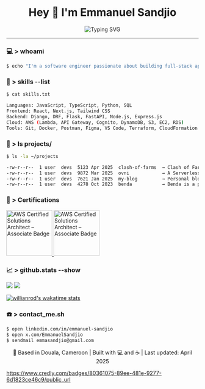 <!-- TITLE -->
<h1 align="center">Hey 👋 I'm Emmanuel Sandjio</h1>

<!-- ASCII ART or TERMINAL STYLE INTRO -->
<p align="center">
  <img src="https://readme-typing-svg.demolab.com?font=Fira+Code&pause=1000&color=36BCF7&center=true&vCenter=true&width=435&lines=Full-stack+Developer;AWS+Solutions+Architect;Open+Source+Contributor" alt="Typing SVG" />
</p>

---

### 💻 > whoami

```bash
$ echo "I'm a software engineer passionate about building full-stack applications with modern cloud infrastructure."
```
### 🧠 > skills --list
```bash
$ cat skills.txt

Languages: JavaScript, TypeScript, Python, SQL
Frontend: React, Next.js, Tailwind CSS
Backend: Django, DRF, Flask, FastAPI, Node.js, Express.js
Cloud: AWS (Lambda, API Gateway, Cognito, DynamoDB, S3, EC2, RDS)
Tools: Git, Docker, Postman, Figma, VS Code, Terraform, CloudFormation
```
### 🚀 > ls projects/
```bash
$ ls -la ~/projects

-rw-r--r--  1 user  devs  5123 Apr 2025  clash-of-farms  → Clash of Farms (COF) is a browser-based strategy game that blends dynamic battles with immersive farm management. Built for the Spring Hackathon 2025, hosted by Serverless Guru.
-rw-r--r--  1 user  devs  9872 Mar 2025  ovni            → A Serverless e-commerce web app built on AWS
-rw-r--r--  1 user  devs  7621 Jan 2025  my-blog         → Personal blog where I write about the lastest trends in the cloud space
-rw-r--r--  1 user  devs  4278 Oct 2023  benda           → Benda is a prenancy monitoring app couple with an IoT watch for the detection of early signs of pregnancy complications
```
### 📜 > Certifications
<p align="left">
  <a href="https://www.credly.com/badges/80361075-89ee-481e-9277-6d1823ce46c9/public_url" target="_blank">
    <img src="https://images.credly.com/size/340x340/images/0e284c3f-5164-4b21-8660-0d84737941bc/image.png" width="120" alt="AWS Certified Solutions Architect – Associate Badge"/>
  </a>
  <a href="https://www.credly.com/badges/9d98c834-5cc3-41b5-a5e1-d31a7e7eb244/public_url" target="_blank">
    <img src="https://images.credly.com/size/340x340/images/51984979-f759-49f0-8bb3-5310d364fdbe/image.png" width="120" alt="AWS Certified Solutions Architect – Associate Badge"/>
  </a>
</p>


### 📈 > github.stats --show
<p align="left"> <img src="https://github-readme-stats.vercel.app/api?username=Sandjio&show_icons=true&theme=great-gatsby"" /> 
  <img src="https://github-readme-stats.vercel.app/api/top-langs/?username=Sandjio&layout=compact&theme=great-gatsby"" /> 
</p>

[![willianrod's wakatime stats](https://github-readme-stats.vercel.app/api/wakatime?username=emma_sandjio&&theme=gotham)](https://github.com/anuraghazra/github-readme-stats)

### ☎️ > contact_me.sh
```bash
$ open linkedin.com/in/emmanuel-sandjio
$ open x.com/EmmanuelSandjio
$ sendmail emmasandjio@gmail.com
```
<!-- FOOTER --> 
<p align="center">📍 Based in Douala, Cameroon | Built with 💻 and ☕ | Last updated: April 2025</p>


<div data-iframe-width="150" data-iframe-height="270" data-share-badge-id="80361075-89ee-481e-9277-6d1823ce46c9" data-share-badge-host="https://www.credly.com"></div><script type="text/javascript" async src="//cdn.credly.com/assets/utilities/embed.js"></script>

https://www.credly.com/badges/80361075-89ee-481e-9277-6d1823ce46c9/public_url
